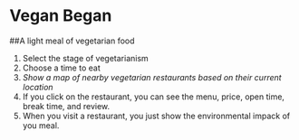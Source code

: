# Vegan Began
##A light meal of vegetarian food

1. Select the stage of vegetarianism
2. Choose a time to eat
3. *Show a map of nearby vegetarian restaurants based on their current location*
4. If you click on the restaurant, you can see the menu, price, open time, break time, and review.
5. When you visit a restaurant, you just show the environmental impack of you meal.
